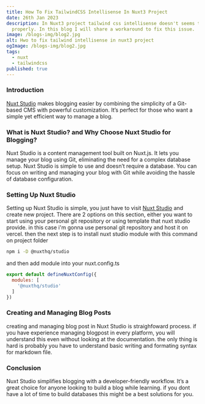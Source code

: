 ```yaml
---
title: How To Fix TailwindCSS Intellisense In Nuxt3 Project
date: 26th Jan 2023
description: In Nuxt3 project tailwind css intellisense doesn't seems to work
  properly. In this blog I will share a workaround to fix this issue.
image: /blogs-img/blog2.jpg
alt: Hwo to fix tailwind intellisense in nuxt3 project
ogImage: /blogs-img/blog2.jpg
tags:
  - nuxt
  - tailwindcss
published: true
---
```


### Introduction

[Nuxt Studio](https://nuxt.studio/) makes blogging easier by combining the simplicity of a Git-based CMS with powerful customization. It’s perfect for those who want a simple yet efficient way to manage a blog.

### What is Nuxt Studio? and Why Choose Nuxt Studio for Blogging?

Nuxt Studio is a content management tool built on Nuxt.js. It lets you manage your blog using Git, eliminating the need for a complex database setup. Nuxt Studio is simple to use and doesn’t require a database. You can focus on writing and managing your blog with Git while avoiding the hassle of database configuration.

### Setting Up Nuxt Studio

Setting up Nuxt Studio is simple, you just have to visit [Nuxt Studio](https://nuxt.studio/docs/get-started/setup) and create new project. There are 2 options on this section, either you want to start using your personal git repository or using template that nuxt studio provide. in this case i'm gonna use personal git repository and host it on vercel. then the next step is to install nuxt studio module with this command on project folder

```bash
npm i -D @nuxthq/studio
```

and then add module into your nuxt.config.ts

```js
export default defineNuxtConfig({
  modules: [
    '@nuxthq/studio'
  ]
})
```

### Creating and Managing Blog Posts

creating and managing blog post in Nuxt Studio is straighfoward process. if you have experience managing blogpost in every platform, you will understand this even without looking at the documentation. the only thing is hard is probably you have to understand basic writing and formating syntax for markdown file.

### Conclusion

Nuxt Studio simplifies blogging with a developer-friendly workflow. It’s a great choice for anyone looking to build a blog while learning. if you dont have a lot of time to build databases this might be a best solutions for you.
